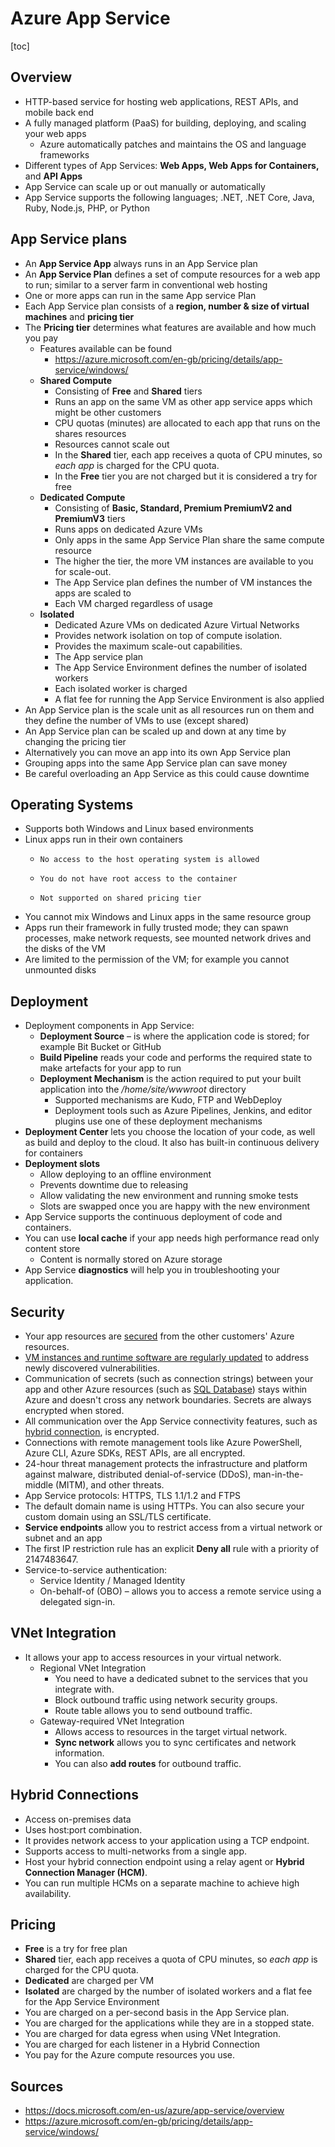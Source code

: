 # Azure App Service
[toc]
## Overview
- HTTP-based service for hosting web applications, REST APIs, and mobile back end
- A fully managed platform (PaaS) for building, deploying, and scaling your web apps
  - Azure automatically patches and maintains the OS and language frameworks
- Different types of App Services: **Web Apps, Web Apps for Containers,** and **API Apps**
- App Service can scale up or out manually or automatically
- App Service supports the following languages; .NET, .NET Core, Java, Ruby, Node.js, PHP, or Python
## App Service plans 
- An **App Service App** always runs in an App Service plan
- An **App Service Plan** defines a set of compute resources for a web app to run; similar to a server farm in conventional web hosting
- One or more apps can run in the same App service Plan
- Each App Service plan consists of a **region, number & size of virtual machines** and **pricing tier**
- The **Pricing tier** determines what features are available and how much you pay 
  - Features available can be found
    - https://azure.microsoft.com/en-gb/pricing/details/app-service/windows/
  - **Shared Compute**
    - Consisting of **Free** and **Shared** tiers
    - Runs an app on the same VM as other app service apps which might be other customers
    - CPU quotas (minutes) are allocated to each app that runs on the shares resources
    - Resources cannot scale out
    - In the **Shared** tier, each app receives a quota of CPU minutes, so *each app* is charged for the CPU quota.
    - In the **Free** tier you are not charged but it is considered a try for free
  - **Dedicated Compute**
    - Consisting of **Basic, Standard, Premium PremiumV2 and PremiumV3** tiers
    - Runs apps on dedicated Azure VMs
    - Only apps in the same App Service Plan share the same compute resource
    - The higher the tier, the more VM instances are available to you for scale-out.
    - The App Service plan defines the number of VM instances the apps are scaled to
    - Each VM charged regardless of usage
  - **Isolated**
    - Dedicated Azure VMs on dedicated Azure Virtual Networks
    - Provides network isolation on top of compute isolation. 
    - Provides the maximum scale-out capabilities.
    - The App service plan
    - The App Service Environment defines the number of isolated workers
    - Each isolated worker is charged
    - A flat fee for running the App Service Environment is also applied
- An App Service plan is the scale unit as all resources run on them and they define the number of VMs to use (except shared)
- An App Service plan can be scaled up and down at any time by changing the pricing tier
- Alternatively you can move an app into its own App Service plan
- Grouping apps into the same App Service plan can save money
- Be careful overloading an App Service as this could cause downtime
## Operating Systems
- Supports both Windows and Linux based environments
- Linux apps run in their own containers
  - 	No access to the host operating system is allowed
  - 	You do not have root access to the container
  - 	Not supported on shared pricing tier
- You cannot mix Windows and Linux apps in the same resource group
- Apps run their framework in fully trusted mode; they can spawn processes, make network requests, see mounted network drives and the disks of the VM
- Are limited to the permission of the VM; for example you cannot unmounted disks
## Deployment

- Deployment components in App Service:
  - **Deployment Source** – is where the application code is stored; for example Bit Bucket or GitHub
  - **Build Pipeline** reads your code and performs the required state to make artefacts for your app to run
  - **Deployment Mechanism** is the action required to put your built application into the */home/site/wwwroot*  directory
    - Supported mechanisms are Kudo, FTP and WebDeploy
    - Deployment tools such as Azure Pipelines, Jenkins, and editor plugins use one of these deployment mechanisms
- **Deployment Center** lets you choose the location of your  code, as well as build and deploy to the cloud. It also has built-in  continuous delivery for containers
- **Deployment slots** 
  - Allow deploying to an offline environment 
  - Prevents downtime due to releasing
  - Allow validating the new environment and running smoke tests
  - Slots are swapped once you are happy with the new environment
- App Service supports the continuous deployment of code and containers.
- You can use **local cache** if your app needs high performance read only content store
  - Content is normally stored on Azure storage
- App Service **diagnostics** will help you in troubleshooting your application.
## Security
- Your app resources are [secured](https://github.com/projectkudu/kudu/wiki/Azure-Web-App-sandbox) from the other customers' Azure resources.
- [VM instances and runtime software are regularly updated](https://docs.microsoft.com/en-us/azure/app-service/overview-patch-os-runtime) to address newly discovered vulnerabilities.
- Communication of secrets (such as connection strings) between your app and other Azure resources (such as [SQL Database](https://azure.microsoft.com/services/sql-database/)) stays within Azure and doesn't cross any network boundaries. Secrets are always encrypted when stored.
- All communication over the App Service connectivity features, such as [hybrid connection](https://docs.microsoft.com/en-us/azure/app-service/app-service-hybrid-connections), is encrypted.
- Connections with remote management tools like Azure PowerShell, Azure CLI, Azure SDKs, REST APIs, are all encrypted.
- 24-hour threat management protects the infrastructure and platform  against malware, distributed denial-of-service (DDoS), man-in-the-middle (MITM), and other threats.
- App Service protocols: HTTPS, TLS 1.1/1.2 and FTPS
- The default domain name is using HTTPs. You can also secure your custom domain using an SSL/TLS certificate.
- **Service endpoints** allow you to restrict access from a virtual network or subnet and an app
- The first IP restriction rule has an explicit **Deny all** rule with a priority of 2147483647.
- Service-to-service authentication:
  - Service Identity / Managed Identity
  - On-behalf-of (OBO) – allows you to access a remote service using a delegated sign-in.
## VNet Integration
- It allows your app to access resources in your virtual network.
  - Regional VNet Integration 
    - You need to have a dedicated subnet to the services that you integrate with.
    - Block outbound traffic using network security groups.
    - Route table allows you to send outbound traffic.
  - Gateway-required VNet Integration 
    - Allows access to resources in the target virtual network.
    - **Sync network** allows you to sync certificates and network information.
    - You can also **add routes** for outbound traffic.
## Hybrid Connections
- Access on-premises data
- Uses host:port combination.
- It provides network access to your application using a TCP endpoint.
- Supports access to multi-networks from a single app.
- Host your hybrid connection endpoint using a relay agent or **Hybrid Connection Manager (HCM)**.
- You can run multiple HCMs on a separate machine to achieve high availability.
## Pricing
- **Free** is a try for free plan
- **Shared** tier, each app receives a quota of CPU minutes, so *each app* is charged for the CPU quota.
- **Dedicated** are charged per VM
- **Isolated** are charged by the number of isolated workers and a flat fee for the App Service Environment
- You are charged on a per-second basis in the App Service plan.
- You are charged for the applications while they are in a stopped state.
- You are charged for data egress when using VNet Integration.
- You are charged for each listener in a Hybrid Connection
- You pay for the Azure compute resources you use.
## Sources
- https://docs.microsoft.com/en-us/azure/app-service/overview
- https://azure.microsoft.com/en-gb/pricing/details/app-service/windows/